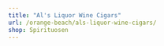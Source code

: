 ```yaml
---
title: "Al's Liquor Wine Cigars"
url: /orange-beach/als-liquor-wine-cigars/
shop: Spirituosen
---
```

